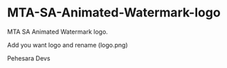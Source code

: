 # MTA-SA-Animated-Watermark-logo

MTA SA Animated Watermark logo.  

Add you want logo and rename (logo.png)

Pehesara Devs

